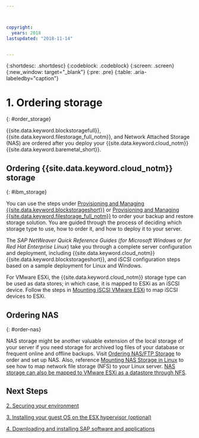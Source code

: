 ```yaml
---



copyright:
  years: 2018
lastupdated: "2018-11-14"


---
```


{:shortdesc: .shortdesc}
{:codeblock: .codeblock}
{:screen: .screen}
{:new_window: target="_blank"}
{:pre: .pre}
{:table: .aria-labeledby="caption"}

# 1. Ordering storage
{: #order_storage}

{{site.data.keyword.blockstoragefull}}, {{site.data.keyword.filestorage_full_notm}}, and Network Attached Storage (NAS) are ordered after you deploy your {{site.data.keyword.cloud_notm}} {{site.data.keyword.baremetal_short}}.

## Ordering {{site.data.keyword.cloud_notm}} storage
{: #ibm_storage}

You can use the steps under [Provisioning and Managing {{site.data.keyword.blockstorageshort}}](/docs/infrastructure/BlockStorage/index.html#getting-started-with-block-storage) or [Provisioning and Managing {{site.data.keyword.filestorage_full_notm}}](/docs/infrastructure/FileStorage/provisioning-file-storage.html#provisioning-and-managing-ibm-file-storage-for-ibm-cloud) to order your backup and restore storage solution. You are guided through the process of deciding which storage type to use, how to order it, and how to deploy it to your server.

The *SAP NetWeaver Quick Reference Guides (for Microsoft Windows* or *for Red Hat Enterprise Linux*) take you through a complete server configuration and deployment, including {{site.data.keyword.cloud_notm}} {{site.data.keyword.blockstorageshort}}, and iSCSI configuration steps based on a sample deployment for Linux and Windows.

For VMware ESXi, the {{site.data.keyword.cloud_notm}} storage type can be used as data stores; in which case, it is mapped to ESXi as an iSCSI device. Follow the steps in [Mounting iSCSI VMware ESXi](/docs/infrastructure/vmware/mounting-iscsi-vmware-esxi.html#mounting-iscsi-vmware-esxi) to map iSCSI devices to ESXi.

## Ordering NAS
{: #order-nas}

NAS storage might be another valuable extension of the local storage of your server if you need storage for archived log files of your database or frequent online and offline backups. Visit [Ordering NAS/FTP Storage](/docs/infrastructure/network-attached-storage/index.html#ordering-nas-ftp-storage) to order and set up NAS. Also, reference [Mounting NAS Storage in Linux](/docs/infrastructure/network-attached-storage/mount-nas-storage-linux.html#mounting-nas-storage-in-linux) to see how to map network file storage (NFS) to your Linux server. [NAS storage can also be mapped to VMware ESXi as a datastore through NFS](/docs/infrastructure/network-attached-storage/connect-nas-storage-windows.html#connecting-to-nas-storage-in-windows).

## Next Steps

  [2. Securing your environment](/docs/infrastructure/sap-netweaver/sap-secure-environment.html)

  [3. Installing your guest OS on the ESX hypervisor (optional)](/docs/infrastructure/sap-netweaver/sap-installing-guest-operating-system-VMware-deployments.html)

  [4. Downloading and installing SAP software and applications](/docs/infrastructure/sap-netweaver/sap-installing-SAP-landscape.html)
